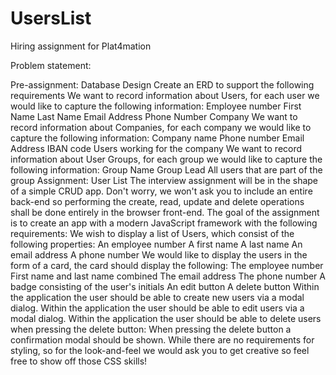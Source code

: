 # UsersList
Hiring assignment for Plat4mation

Problem statement:

Pre-assignment: Database Design
Create an ERD to support the following requirements
We want to record information about Users, for each user we would like to capture the following information:
Employee number
First Name
Last Name
Email Address
Phone Number
Company
We want to record information about Companies, for each company we would like to capture the following information:
Company name
Phone number
Email Address
IBAN code
Users working for the company
We want to record information about User Groups, for each group we would like to capture the following information:
Group Name
Group Lead
All users that are part of the group
Assignment: User List
The interview assignment will be in the shape of a simple CRUD app. Don't worry, we won't ask you to include an entire back-end so performing the create, read, update and delete operations shall be done entirely in the browser front-end.
The goal of the assignment is to create an app with a modern JavaScript framework with the following requirements:
We wish to display a list of Users, which consist of the following properties:
An employee number
A first name
A last name
An email address
A phone number
We would like to display the users in the form of a card, the card should display the following:
The employee number
First name and last name combined
The email address
The phone number
A badge consisting of the user's initials
An edit button
A delete button
Within the application the user should be able to create new users via a modal dialog.
Within the application the user should be able to edit users via a modal dialog.
Within the application the user should be able to delete users when pressing the delete button:
When pressing the delete button a confirmation modal should be shown.
While there are no requirements for styling, so for the look-and-feel we would ask you to get creative so feel free to show off those CSS skills!
